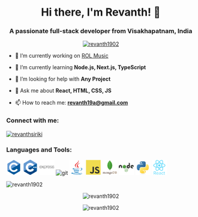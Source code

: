 <h1 align="center">Hi there, I'm Revanth! 👋</h1>
<h3 align="center">A passionate full-stack developer from Visakhapatnam, India</h3>

<p align="center">
  <a href="https://github.com/ryo-ma/github-profile-trophy">
    <img src="https://github-profile-trophy.vercel.app/?username=revanth1902" alt="revanth1902"/>
  </a>
</p>

- 🔭 I’m currently working on [ROL Music](https://rolmusic.vercel.app)

- 🌱 I’m currently learning **Node.js, Next.js, TypeScript**

- 🤝 I’m looking for help with **Any Project**

- 💬 Ask me about **React, HTML, CSS, JS**

- 📫 How to reach me: **revanth19a@gmail.com**

<h3 align="left">Connect with me:</h3>
<p align="left">
  <a href="www.linkedin.com/in/
revanth-siriki-b659b92bb
" target="blank">
    <img align="center" src="https://raw.githubusercontent.com/rahuldkjain/github-profile-readme-generator/master/src/images/icons/Social/linked-in-alt.svg" alt="revanthsiriki" height="30" width="40"/>
  </a>
</p>

<h3 align="left">Languages and Tools:</h3>
<p align="left">
  <img src="https://raw.githubusercontent.com/devicons/devicon/master/icons/c/c-original.svg" alt="c" width="40" height="40"/>
  <img src="https://raw.githubusercontent.com/devicons/devicon/master/icons/cplusplus/cplusplus-original.svg" alt="cplusplus" width="40" height="40"/>
  <img src="https://raw.githubusercontent.com/devicons/devicon/master/icons/express/express-original-wordmark.svg" alt="express" width="40" height="40"/>
  <img src="https://www.vectorlogo.zone/logos/git-scm/git-scm-icon.svg" alt="git" width="40" height="40"/>
  <img src="https://raw.githubusercontent.com/devicons/devicon/master/icons/java/java-original.svg" alt="java" width="40" height="40"/>
  <img src="https://raw.githubusercontent.com/devicons/devicon/master/icons/javascript/javascript-original.svg" alt="javascript" width="40" height="40"/>
  <img src="https://raw.githubusercontent.com/devicons/devicon/master/icons/mongodb/mongodb-original-wordmark.svg" alt="mongodb" width="40" height="40"/>
  <img src="https://raw.githubusercontent.com/devicons/devicon/master/icons/nodejs/nodejs-original-wordmark.svg" alt="nodejs" width="40" height="40"/>
  <img src="https://raw.githubusercontent.com/devicons/devicon/master/icons/python/python-original.svg" alt="python" width="40" height="40"/>
  <img src="https://raw.githubusercontent.com/devicons/devicon/master/icons/react/react-original-wordmark.svg" alt="react" width="40" height="40"/>
</p>

<p align="center">
  <img align="left" src="https://github-readme-stats.vercel.app/api/top-langs?username=revanth1902&show_icons=true&locale=en&layout=compact" alt="revanth1902"/>
</p>

<p>&nbsp;</p>

<p align="center">
  <img src="https://github-readme-stats.vercel.app/api?username=revanth1902&show_icons=true&locale=en" alt="revanth1902"/>
</p>

<p align="center">
  <img src="https://github-readme-streak-stats.herokuapp.com/?user=revanth1902&" alt="revanth1902"/>
</p>
